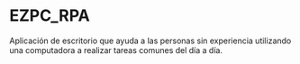 # EZPC_RPA
Aplicación de escritorio que ayuda a las personas sin experiencia utilizando una computadora a realizar tareas comunes del día a día.
